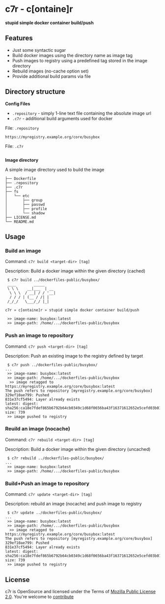 c7r - c\[ontaine\]r
==================================

**stupid simple docker container build/push**

Features
----------------------------------------------

* Just some syntactic sugar
* Build docker images using the directory name as image tag
* Push images to registry using a predefined tag stored in the image directory
* Rebuild images (no-cache option set)
* Provide additional build params via file

Directory structure
----------------------------------------------

**Config Files**

* `.repository` - simply 1-line text file containing the absolute image url
* `.c7r` - additional build arguments used for docker

File: `.repository`

```raw
https://myregistry.example.org/core/busybox
```

File: `.c7r`

```raw

```

**Image directory**

A simple image directory used to build the image

```raw
├── Dockerfile
├── .repository
├── .c7r
├── fs
│   └── etc
│       ├── group
│       ├── passwd
│       ├── profile
│       └── shadow
├── LICENSE.md
└── README.md
```

Usage
----------------------------------------------

### Build an image ###

Command: `c7r build <target-dir> [tag]`

Description: Build a docker image within the given directory (cached)

```
 $ c7r build ../dockerfiles-public/busybox/
 ____        _____     
 \ \ \    __|___  | __ 
  \ \ \  / __| / / '__|
  / / / | (__ / /| |   
 /_/_/   \___/_/ |_|   
                       
c7r » c[ontaine]r » stupid simple docker container build/push

 >> image-name: busybox:latest
 >> image-path: /home/.../dockerfiles-public/busybox
```

### Push an image to repository ###

Command: `c7r push <target-dir> [tag]`

Description: Push an existing image to the registry defined by target

```
 $ c7r push ../dockerfiles-public/busybox/
...
 >> image-name: busybox:latest
 >> image-path: /home/.../dockerfiles-public/busybox
  >> image retagged to https://myregistry.example.org/core/busybox:latest
The push refers to repository [myregistry.example.org/core/busybox]
329ef10ae799: Pushed 
831e37cf5494: Layer already exists 
latest: digest: sha256:ca18e7fdef865b6792b64cb0349c1d68f0656ba43f16371612652e5cefd03b01 size: 739
 >> image pushed to registry
```

### Reuild an image (nocache) ###

Command: `c7r rebuild <target-dir> [tag]`

Description: Build a docker image within the given directory (uncached)

```
 $ c7r rebuild ../dockerfiles-public/busybox/
...
 >> image-name: busybox:latest
 >> image-path: /home/.../dockerfiles-public/busybox
```


### Build+Push an image to repository ###

Command: `c7r update <target-dir> [tag]`

Description: rebuild an image (nocache) and push image to registry

```
 $ c7r update ../dockerfiles-public/busybox/
...
 >> image-name: busybox:latest
 >> image-path: /home/.../dockerfiles-public/busybox
  >> image retagged to https://myregistry.example.org/core/busybox:latest
The push refers to repository [myregistry.example.org/core/busybox]
329ef10ae799: Pushed 
831e37cf5494: Layer already exists 
latest: digest: sha256:ca18e7fdef865b6792b64cb0349c1d68f0656ba43f16371612652e5cefd03b01 size: 739
 >> image pushed to registry
```


License
----------------------------------------------

c7r is OpenSource and licensed under the Terms of [Mozilla Public License 2.0](https://opensource.org/licenses/MPL-2.0). You're welcome to [contribute](docs/CONTRIBUTING.md)